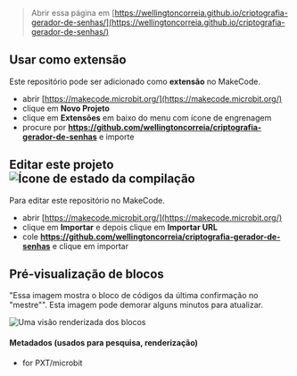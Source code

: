 
> Abrir essa página em [https://wellingtoncorreia.github.io/criptografia-gerador-de-senhas/](https://wellingtoncorreia.github.io/criptografia-gerador-de-senhas/)

## Usar como extensão

Este repositório pode ser adicionado como **extensão** no MakeCode.

* abrir [https://makecode.microbit.org/](https://makecode.microbit.org/)
* clique em **Novo Projeto**
* clique em **Extensões** em baixo do menu com ícone de engrenagem
* procure por **https://github.com/wellingtoncorreia/criptografia-gerador-de-senhas** e importe

## Editar este projeto ![Ícone de estado da compilação](https://github.com/wellingtoncorreia/criptografia-gerador-de-senhas/workflows/MakeCode/badge.svg)

Para editar este repositório no MakeCode.

* abrir [https://makecode.microbit.org/](https://makecode.microbit.org/)
* clique em **Importar** e depois clique em **Importar URL**
* cole **https://github.com/wellingtoncorreia/criptografia-gerador-de-senhas** e clique em importar

## Pré-visualização de blocos

"Essa imagem mostra o bloco de códigos da última confirmação no "mestre"".
Esta imagem pode demorar alguns minutos para atualizar.

![Uma visão renderizada dos blocos](https://github.com/wellingtoncorreia/criptografia-gerador-de-senhas/raw/master/.github/makecode/blocks.png)

#### Metadados (usados para pesquisa, renderização)

* for PXT/microbit
<script src="https://makecode.com/gh-pages-embed.js"></script><script>makeCodeRender("{{ site.makecode.home_url }}", "{{ site.github.owner_name }}/{{ site.github.repository_name }}");</script>
